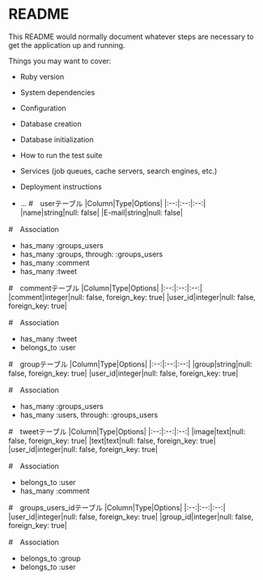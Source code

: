 # README

This README would normally document whatever steps are necessary to get the
application up and running.

Things you may want to cover:

* Ruby version

* System dependencies

* Configuration

* Database creation

* Database initialization

* How to run the test suite

* Services (job queues, cache servers, search engines, etc.)

* Deployment instructions

* ...
#　userテーブル
|Column|Type|Options|
|:--:|:--:|:--:|
|name|string|null: false|
|E-mail|string|null: false|

#　Association
- has_many :groups_users
- has_many :groups, through: :groups_users
- has_many :comment
- has_many :tweet

#　commentテーブル
|Column|Type|Options|
|:--:|:--:|:--:|
|comment|integer|null: false, foreign_key: true|
|user_id|integer|null: false, foreign_key: true|

#　Association
- has_many :tweet
- belongs_to :user

#　groupテーブル 
|Column|Type|Options|
|:--:|:--:|:--:|
|group|string|null: false, foreign_key: true|
|user_id|integer|null: false, foreign_key: true|

#　Association
- has_many :groups_users
- has_many :users, through: :groups_users

#　tweetテーブル
|Column|Type|Options|
|:--:|:--:|:--:|
|image|text|null: false, foreign_key: true|
|text|text|null: false, foreign_key: true|
|user_id|integer|null: false, foreign_key: true|

#　Association
- belongs_to :user
- has_many :comment

#　groups_users_idテーブル
|Column|Type|Options|
|:--:|:--:|:--:|
|user_id|integer|null: false, foreign_key: true|
|group_id|integer|null: false, foreign_key: true|

#　Association
- belongs_to :group
- belongs_to :user
